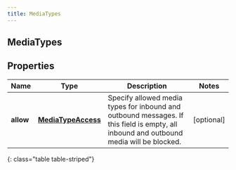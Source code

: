 ```yaml
---
title: MediaTypes
---
```

## MediaTypes


## Properties

| Name | Type | Description | Notes |
| ------------ | ------------- | ------------- | ------------- |
| **allow** | <!----><!---->[**MediaTypeAccess**](MediaTypeAccess.html)<!----> | Specify allowed media types for inbound and outbound messages. If this field is empty, all inbound and outbound media will be blocked. |  [optional] |
{: class="table table-striped"}



